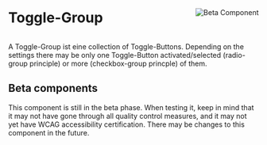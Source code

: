 <div style="display: inline-flex; align-items: center; justify-content: space-between; width: 100%;">
    <h1>Toggle-Group</h1>
    <img src="assets/beta.png" alt="Beta Component" />
</div>

A Toggle-Group ist eine collection of Toggle-Buttons.
Depending on the settings there may be only one Toggle-Button activated/selected (radio-group principle) or more (checkbox-group princple) of them.

## Beta components

This component is still in the beta phase. When testing it, keep in mind that it may not have gone through all quality control measures, and it may not yet have WCAG accessibility certification. There may be changes to this component in the future.
